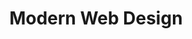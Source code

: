---
layout:   certificate
title:    "Modern Web Design"
slug:     modernweb
category: gymnasium
issuer:   "Aquent Gymnasium"
---